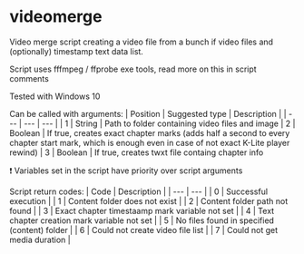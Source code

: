 # videomerge
Video merge script creating a video file from a bunch if video files and (optionally) timestamp text data list.

Script uses fffmpeg / ffprobe exe tools, read more on this in script comments

Tested with Windows 10

Can be called with arguments:
| Position | Suggested type | Description |
| --- | --- | --- |
| 1 | String | Path to folder containing video files and image
| 2 | Boolean | If true, creates exact chapter marks (adds half a second to every chapter start mark, which is enough even in case of not exact K-Lite player rewind)
| 3 | Boolean | If true, creates twxt file containg chapter info

:exclamation: Variables set in the script have priority over script arguments

Script return codes:
| Code | Description |
| --- | --- |
| 0 | Successful execution |
| 1 | Content folder does not exist |
| 2 | Content folder path not found |
| 3 | Exact chapter timestaamp mark variable not set |
| 4 | Text chapter creation mark variable not set |
| 5 | No files found in specified (content) folder |
| 6 | Could not create video file list |
| 7 | Could not get media duration |
